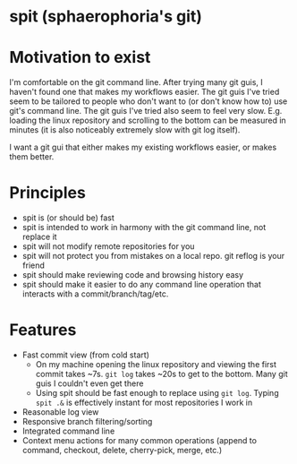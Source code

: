 # spit (sphaerophoria's git)

# Motivation to exist
I'm comfortable on the git command line. After trying many git guis, I haven't
found one that makes my workflows easier. The git guis I've tried seem to be
tailored to people who don't want to (or don't know how to) use git's command
line. The git guis I've tried also seem to feel very slow. E.g. loading the
linux repository and scrolling to the bottom can be measured in minutes (it is
also noticeably extremely slow with git log itself).

I want a git gui that either makes my existing workflows easier, or makes them
better.

# Principles 
* spit is (or should be) fast
* spit is intended to work in harmony with the git command line, not replace it
* spit will not modify remote repositories for you
* spit will not protect you from mistakes on a local repo. git reflog is your
  friend
* spit should make reviewing code and browsing history easy
* spit should make it easier to do any command line operation that interacts
  with a commit/branch/tag/etc.

# Features
* Fast commit view (from cold start)
  * On my machine opening the linux repository and viewing the first commit
    takes ~7s. `git log` takes ~20s to get to the bottom. Many git guis I
    couldn't even get there
  * Using spit should be fast enough to replace using `git log`. Typing `spit
    .&` is effectively instant for most repositories I work in
* Reasonable log view
* Responsive branch filtering/sorting
* Integrated command line 
* Context menu actions for many common operations (append to command, checkout,
  delete, cherry-pick, merge, etc.)
